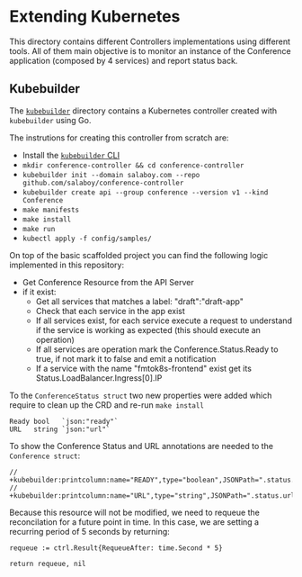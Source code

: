 # Extending Kubernetes

This directory contains different Controllers implementations using different tools. 
All of them main objective is to monitor an instance of the Conference application (composed by 4 services) and report status back. 

## Kubebuilder


The [`kubebuilder`](https://book.kubebuilder.io/quick-start.html) directory contains a Kubernetes controller created with `kubebuilder` using Go. 

The instrutions for creating this controller from scratch are: 

- Install the [`kubebuilder` CLI](https://book.kubebuilder.io/quick-start.html)
- `mkdir conference-controller && cd conference-controller`
- `kubebuilder init --domain salaboy.com --repo github.com/salaboy/conference-controller`
- `kubebuilder create api --group conference --version v1 --kind Conference`
- `make manifests` 
- `make install` 
- `make run`
- `kubectl apply -f config/samples/` 

On top of the basic scaffolded project you can find the following logic implemented in this repository: 
- Get Conference Resource from the API Server
- if it exist:
  - Get all services that matches a label: "draft":"draft-app"
  - Check that each service in the app exist
  - If all services exist, for each service execute a request to understand if the service is working as expected (this should execute an operation)
  - If all services are operation mark the Conference.Status.Ready to true, if not mark it to false and emit a notification 
  - If a service with the name "fmtok8s-frontend" exist get its Status.LoadBalancer.Ingress[0].IP 


To the `ConferenceStatus struct` two new properties were added which require to clean up the CRD and re-run `make install`

```
Ready bool   `json:"ready"`
URL   string `json:"url"`
```

To show the Conference Status and URL annotations are needed to the `Conference struct`:

```
// +kubebuilder:printcolumn:name="READY",type="boolean",JSONPath=".status.ready"
// +kubebuilder:printcolumn:name="URL",type="string",JSONPath=".status.url"
```

Because this resource will not be modified, we need to requeue the reconcilation for a future point in time. In this case, we are setting a recurring period of 5 seconds by returning:
```
requeue := ctrl.Result{RequeueAfter: time.Second * 5}

return requeue, nil
```


